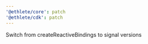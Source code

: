 ```yaml
---
'@ethlete/core': patch
'@ethlete/cdk': patch
---
```


Switch from createReactiveBindings to signal versions
